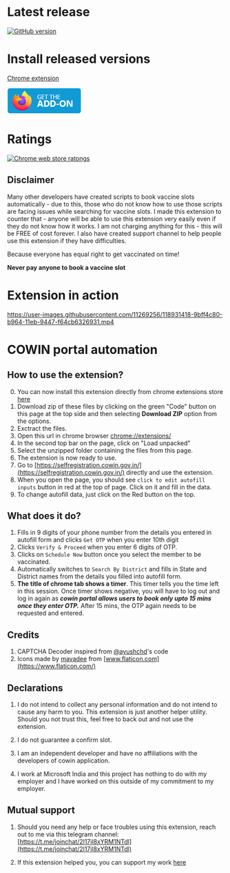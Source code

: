 # Latest release
[![GitHub version](https://badge.fury.io/gh/sushrut111%2Fcowin-automation-extn.svg)](https://github.com/sushrut111/cowin-automation-extn/releases)
# Install released versions
[Chrome extension](https://chrome.google.com/webstore/detail/cowin-automation/gemdkhkmcnifpfbfnhpbbhageflibppm)


[![MOZILLA](/get-the-addon-178x60px.dad84b42.png)](https://github.com/sushrut111/cowin-automation-extn/releases/download/v3.4.0/cowin_booking-3.4.0-an+fx.xpi)


# Ratings
[![Chrome web store ratongs](https://img.shields.io/chrome-web-store/rating/gemdkhkmcnifpfbfnhpbbhageflibppm)]()
## Disclaimer
Many other developers have created scripts to book vaccine slots automatically -  due to this, those who do not know how to use those scripts are facing issues while searching for vaccine slots. 
I made this extension to counter that - anyone will be able to use this extension very easily even if they do not know how it works.
I am not charging anything for this - this will be FREE of cost forever. I also have created support channel to help people use this extension if they have difficulties.


Because everyone has equal right to get vaccinated on time!


**Never pay anyone to book a vaccine slot**

# Extension in action
https://user-images.githubusercontent.com/11269256/118931418-9bff4c80-b964-11eb-9447-f64cb6326931.mp4


# COWIN portal automation

## How to use the extension?

0. You can now install this extension directly from chrome extensions store [here](https://chrome.google.com/webstore/detail/cowin-automation/gemdkhkmcnifpfbfnhpbbhageflibppm)
1. Download zip of these files by clicking on the green "Code" button on this page at the top side and then selecting **Download ZIP** option from the options.
2. Exctract the files.
3. Open this url in chrome browser [chrome://extensions/](chrome://extensions/)
4. In the second top bar on the page, click on "Load unpacked"
5. Select the unzipped folder containing the files from this page. 
6. The extension is now ready to use.
7. Go to [https://selfregistration.cowin.gov.in/](https://selfregistration.cowin.gov.in/) directly and use the extension. 
8. When you open the page, you should see `click to edit autofill inputs` button in red at the top of page. Click on it and fill in the data.
9. To change autofill data, just click on the Red button on the top.

## What does it do?
1. Fills in 9 digits of your phone number from the details you entered in autofill form and clicks `Get OTP` when you enter 10th digit
2. Clicks `Verify & Proceed` when you enter 6 digits of OTP.
3. Clicks on `Schedule Now` button once you select the member to be vaccinated.
4. Automatically switches to `Search By District` and fills in State and District names from the details you filled into autofill form.
5. **The title of chrome tab shows a timer**. This timer tells you the time left in this session. Once timer shows negative, you will have to log out and log in again as ***cowin portal allows users to book only upto 15 mins once they enter OTP.*** After 15 mins, the OTP again needs to be requested and entered.

## Credits
1. CAPTCHA Decoder inspired from [@ayushchd](https://github.com/ayushchd)'s code
2. Icons made by [mavadee](https://www.flaticon.com/authors/mavadee) from [www.flaticon.com](https://www.flaticon.com/)

## Declarations
1. I do not intend to collect any personal information and do not intend to cause any harm to you. This extension is just another helper utility. Should you not trust this, feel free to back out and not use the extension.

2. I do not guarantee a confirm slot.

3. I am an independent developer and have no affiliations with the developers of cowin application.
4. I work at Microsoft India and this project has nothing to do with my employer and I have worked on this outside of my commitment to my employer.

## Mutual support
1. Should you need any help or face troubles using this extension, reach out to me via this telegram channel: [https://t.me/joinchat/2l17jl8xYRM1NTdl](https://t.me/joinchat/2l17jl8xYRM1NTdl)

2. If this extension helped you, you can support my work [here](https://www.buymeacoffee.com/sushrut)
